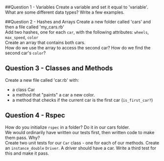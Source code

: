 ##Question 1 - Variables
Create a variable and set it equal to 'variable'.  
What are some different data types? Write a few examples.

##Question 2 - Hashes and Arrays
Create a new folder called 'cars' and then a file called 'my_cars.rb'  
Add two hashes, one for each `car`, with the following attributes: `wheels`, `max_speed`, `color`  
Create an array that contains both cars.  
How do we use the array to access the second car? How do we find the second car's `color`?

## Question 3 - Classes and Methods
Create a new file called 'car.rb' with:
 - a class Car
 - a method that "paints" a car a new color.
 - a method that checks if the current car is the first car (`is_first_car?`)

## Question 4 - Rspec
How do you initialize `rspec` in a folder? Do it in our cars folder.  
We would ordinarily have written our tests first, then written code to make them pass. Why?  
Create two unit tests for our `Car` class - one for each of our methods.
Create an `instance_double` `Driver`. A driver should have a car. Write a third test for this and make it pass.
